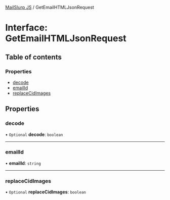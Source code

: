 [MailSlurp JS](../README.md) / GetEmailHTMLJsonRequest

# Interface: GetEmailHTMLJsonRequest

## Table of contents

### Properties

- [decode](GetEmailHTMLJsonRequest.md#decode)
- [emailId](GetEmailHTMLJsonRequest.md#emailid)
- [replaceCidImages](GetEmailHTMLJsonRequest.md#replacecidimages)

## Properties

### decode

• `Optional` **decode**: `boolean`

___

### emailId

• **emailId**: `string`

___

### replaceCidImages

• `Optional` **replaceCidImages**: `boolean`
